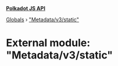 **[Polkadot JS API](../README.md)**

[Globals](../globals.md) › [&quot;Metadata/v3/static&quot;](_metadata_v3_static_.md)

# External module: "Metadata/v3/static"

